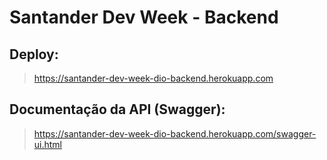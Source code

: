 # Santander Dev Week - Backend

## Deploy:
> https://santander-dev-week-dio-backend.herokuapp.com

## Documentação da API (Swagger):
> https://santander-dev-week-dio-backend.herokuapp.com/swagger-ui.html